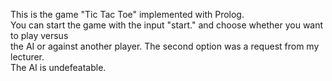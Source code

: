 This is the game "Tic Tac Toe" implemented with Prolog.  
You can start the game with the input "start." and choose whether you want to play versus   
the AI or against another player. The second option was a request
from my lecturer.  
The AI is undefeatable.
